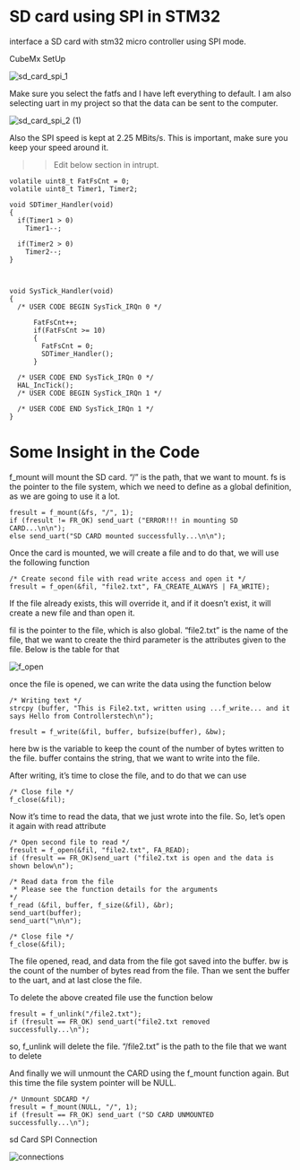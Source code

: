 # SD card using SPI in STM32

 interface a SD card with stm32 micro controller using SPI mode.
 
 CubeMx SetUp

![sd_card_spi_1](https://user-images.githubusercontent.com/89137956/196679765-dbf35cf2-b079-41eb-be44-3cf75de33314.png)

Make sure you select the fatfs and I have left everything to default. I am also selecting uart in my project so that the data can be sent to the computer.

![sd_card_spi_2 (1)](https://user-images.githubusercontent.com/89137956/196680064-bb50cc97-6d91-482c-a986-13a3f6ca3dbb.png)

Also the SPI speed is kept at 2.25 MBits/s. This is important, make sure you keep your speed around it.


>> Edit below section in intrupt.

```
volatile uint8_t FatFsCnt = 0;
volatile uint8_t Timer1, Timer2;

void SDTimer_Handler(void)
{
  if(Timer1 > 0)
    Timer1--;

  if(Timer2 > 0)
    Timer2--;
}



void SysTick_Handler(void)
{
  /* USER CODE BEGIN SysTick_IRQn 0 */

	  FatFsCnt++;
	  if(FatFsCnt >= 10)
	  {
	    FatFsCnt = 0;
	    SDTimer_Handler();
	  }

  /* USER CODE END SysTick_IRQn 0 */
  HAL_IncTick();
  /* USER CODE BEGIN SysTick_IRQn 1 */

  /* USER CODE END SysTick_IRQn 1 */
}
```

# Some Insight in the Code

f_mount will mount the SD card. “/” is the path, that we want to mount. fs is the pointer to the file system, which we need to define as a global definition, as we are going to use it a lot.

```
fresult = f_mount(&fs, "/", 1);
if (fresult != FR_OK) send_uart ("ERROR!!! in mounting SD CARD...\n\n");
else send_uart("SD CARD mounted successfully...\n\n");
```

Once the card is mounted, we will create a file and to do that, we will use the following function

```
/* Create second file with read write access and open it */
fresult = f_open(&fil, "file2.txt", FA_CREATE_ALWAYS | FA_WRITE);
```
If the file already exists, this will override it, and if it doesn’t exist, it will create a new file and than open it.

fil is the pointer to the file, which is also global.
“file2.txt” is the name of the file, that we want to create
the third parameter is the attributes given to the file. Below is the table for that

![f_open](https://user-images.githubusercontent.com/89137956/196681034-e2b759c3-9105-411f-a2d2-a4c759fe9747.png)

once the file is opened, we can write the data using the function below

```
/* Writing text */
strcpy (buffer, "This is File2.txt, written using ...f_write... and it says Hello from Controllerstech\n");

fresult = f_write(&fil, buffer, bufsize(buffer), &bw);
```

here bw is the variable to keep the count of the number of bytes written to the file.
buffer contains the string, that we want to write into the file.

After writing, it’s time to close the file, and to do that we can use

```
/* Close file */
f_close(&fil);
```
Now it’s time to read the data, that we just wrote into the file. So, let’s open it again with read attribute

```
/* Open second file to read */
fresult = f_open(&fil, "file2.txt", FA_READ);
if (fresult == FR_OK)send_uart ("file2.txt is open and the data is shown below\n");

/* Read data from the file
 * Please see the function details for the arguments 
*/
f_read (&fil, buffer, f_size(&fil), &br);
send_uart(buffer);
send_uart("\n\n");

/* Close file */
f_close(&fil);
```
The file opened, read, and data from the file got saved into the buffer. bw is the count of the number of bytes read from the file.
Than we sent the buffer to the uart, and at last close the file.

To delete the above created file use the function below

```
fresult = f_unlink("/file2.txt");
if (fresult == FR_OK) send_uart("file2.txt removed successfully...\n");
```

so, f_unlink will delete the file.
“/file2.txt” is the path to the file that we want to delete

And finally we will unmount the CARD using the f_mount function again. But this time the file system pointer will be NULL.

```
/* Unmount SDCARD */
fresult = f_mount(NULL, "/", 1);
if (fresult == FR_OK) send_uart ("SD CARD UNMOUNTED successfully...\n");
```



sd Card SPI Connection

![connections](https://user-images.githubusercontent.com/89137956/196682431-ba0a36bf-2f36-4e17-95bd-1c7ffe338a9c.png)

